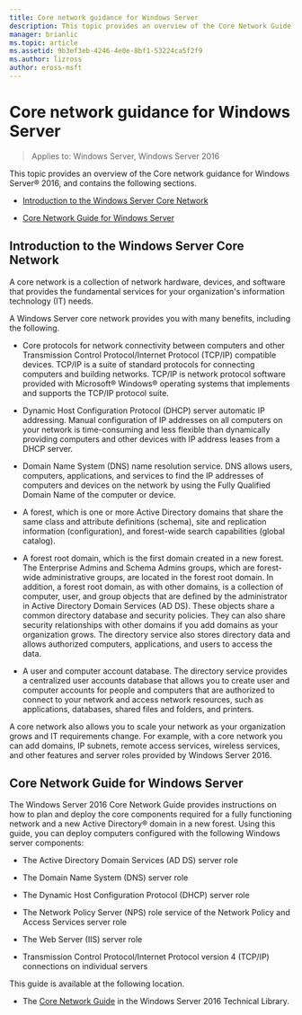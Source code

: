 ```yaml
---
title: Core network guidance for Windows Server
description: This topic provides an overview of the Core Network Guide, which allows you to plan and deploy the core components required for a fully functioning network and a new Active Directory domain in a new forest with Windows Server 2016
manager: brianlic
ms.topic: article
ms.assetid: 9b3ef3eb-4246-4e0e-8bf1-53224ca5f2f9
ms.author: lizross
author: eross-msft
---
```

# Core network guidance for Windows Server

>Applies to: Windows Server, Windows Server 2016

This topic provides an overview of the Core network guidance for Windows Server&reg; 2016, and contains the following sections.

-   [Introduction to the Windows Server Core Network](#bkmk_intro)

-   [Core Network Guide for Windows Server](#bkmk_core)

## <a name="bkmk_intro"></a>Introduction to the Windows Server Core Network

A core network is a collection of network hardware, devices, and software that provides the fundamental services for your organization's information technology (IT) needs.

A Windows Server core network provides you with many benefits, including the following.

- Core protocols for network connectivity between computers and other Transmission Control Protocol/Internet Protocol (TCP/IP) compatible devices. TCP/IP is a suite of standard protocols for connecting computers and building networks. TCP/IP is network protocol software provided with Microsoft&reg; Windows&reg; operating systems that implements and supports the TCP/IP protocol suite.

- Dynamic Host Configuration Protocol (DHCP) server automatic IP addressing. Manual configuration of IP addresses on all computers on your network is time-consuming and less flexible than dynamically providing computers and other devices with IP address leases from a DHCP server.

- Domain Name System (DNS) name resolution service. DNS allows users, computers, applications, and services to find the IP addresses of computers and devices on the network by using the Fully Qualified Domain Name of the computer or device.

- A forest, which is one or more Active Directory domains that share the same class and attribute definitions (schema), site and replication information (configuration), and forest-wide search capabilities (global catalog).

- A forest root domain, which is the first domain created in a new forest. The Enterprise Admins and Schema Admins groups, which are forest-wide administrative groups, are located in the forest root domain. In addition, a forest root domain, as with other domains, is a collection of computer, user, and group objects that are defined by the administrator in Active Directory Domain Services (AD DS). These objects share a common directory database and security policies. They can also share security relationships with other domains if you add domains as your organization grows. The directory service also stores directory data and allows authorized computers, applications, and users to access the data.

- A user and computer account database. The directory service provides a centralized user accounts database that allows you to create user and computer accounts for people and computers that are authorized to connect to your network and access network resources, such as applications, databases, shared files and folders, and printers.

A core network also allows you to scale your network as your organization grows and IT requirements change. For example, with a core network you can add domains, IP subnets, remote access services, wireless services, and other features and server roles provided by Windows Server 2016.

## <a name="bkmk_core"></a>Core Network Guide for Windows Server

The Windows Server 2016 Core Network Guide provides instructions on how to plan and deploy the core components required for a fully functioning network and a new Active Directory&reg; domain in a new forest. Using this guide, you can deploy computers configured with the following Windows server components:

- The Active Directory Domain Services (AD DS) server role

- The Domain Name System (DNS) server role

- The Dynamic Host Configuration Protocol (DHCP) server role

- The Network Policy Server (NPS) role service of the Network Policy and Access Services server role

- The Web Server (IIS) server role

- Transmission Control Protocol/Internet Protocol version 4 (TCP/IP) connections on individual servers

This guide is available at the following location.

- The [Core Network Guide](../core-network-guide/Core-Network-Guide.md) in the Windows Server 2016 Technical Library.



